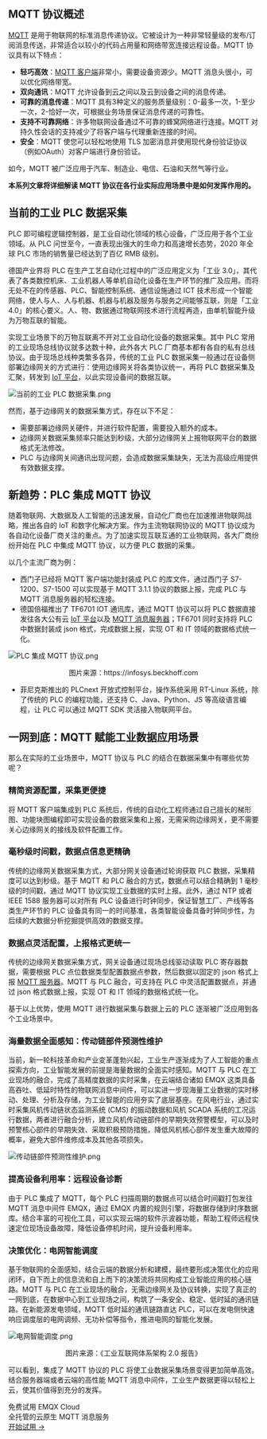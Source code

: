 ## MQTT 协议概述

[MQTT](https://www.emqx.com/zh/mqtt) 是用于物联网的标准消息传递协议。它被设计为一种非常轻量级的发布/订阅消息传送，非常适合以较小的代码占用量和网络带宽连接远程设备。MQTT 协议具有以下特点：

- **轻巧高效**：[MQTT 客户端](https://www.emqx.com/zh/blog/introduction-to-the-commonly-used-mqtt-client-library)非常小，需要设备资源少。MQTT 消息头很小，可以优化网络带宽。
- **双向通讯**：MQTT 允许设备到云之间以及云到设备之间的消息传递。
- **可靠的消息传递**：MQTT 具有3种定义的服务质量级别：0-最多一次，1-至少一次，2-恰好一次，可根据业务场景保证消息传递的可靠性。
- **支持不可靠网络**：许多物联网设备通过不可靠的蜂窝网络进行连接。MQTT 对持久性会话的支持减少了将客户端与代理重新连接的时间。
- **安全**：MQTT 使您可以轻松地使用 TLS 加密消息并使用现代身份验证协议（例如OAuth）对客户端进行身份验证。

如今，MQTT 被广泛应用于汽车、制造业、电信、石油和天然气等行业。

**本系列文章将详细解读 MQTT 协议在各行业实际应用场景中是如何发挥作用的。**



## 当前的工业 PLC 数据采集

PLC 即可编程逻辑控制器，是工业自动化领域的核心设备，广泛应用于各个工业领域。从 PLC 问世至今，一直表现出强大的生命力和高速增长态势，2020 年全球 PLC 市场的销售量已经达到了百亿 RMB 级别。

德国产业界将 PLC 在生产工艺自动化过程中的广泛应用定义为「工业 3.0」，其代表了各类数控机床、工业机器人等单机自动化设备在生产环节的推广及应用。而将无处不在的传感器、PLC、智能控制系统、通信设施通过 ICT 技术形成一个智能网络，使人与人、人与机器、机器与机器及服务与服务之间能够互联，则是「工业 4.0」的核心要义。人、物、数据通过物联网技术进行流程再造，由单机智能升级为万物互联的智能。

实现工业场景下的万物互联离不开对工业自动化设备的数据采集。其中 PLC 常用的工业现场总线协议就多达数十种，此外各大 PLC 厂商基本都有各自的私有总线协议。由于现场总线种类繁多各异，传统的工业 PLC 数据采集一般通过在设备侧部署边缘网关的方式进行：使用边缘网关将各类协议统一，再将 PLC 数据采集及汇聚，转发到 [IoT 平台](https://www.emqx.com/zh/cloud)，以此实现设备间的数据互联。

![当前的工业 PLC 数据采集.png](https://assets.emqx.com/images/5743299c8fe6d5f6bc1a6415a2742cb7.png)

然而，基于边缘网关的数据采集方式，存在以下不足：

- 需要部署边缘网关硬件，并进行软件配置，需要投入额外的成本。
- 边缘网关数据采集频率只能达到秒级，大部分边缘网关上报物联网平台的数据格式无法修改。
- PLC 与边缘网关间通讯出现问题，会造成数据采集缺失，无法为高级应用提供有效数据支撑。



## 新趋势：PLC 集成 MQTT 协议

随着物联网、大数据及人工智能的迅速发展，自动化厂商也在加速推进物联网战略，推出各自的 IoT 和数字化解决方案。作为主流物联网协议的 MQTT 协议成为各自动化设备厂商关注的重点。为了加速实现互联互通的工业物联网，各大厂商纷纷开始在 PLC 中集成 MQTT 协议，以方便 PLC 数据的采集。

以几个主流厂商为例：

- 西门子已经将 MQTT 客户端功能封装成 PLC 的库文件，通过西门子 S7-1200、S7-1500 可以实现基于 MQTT 3.1.1 协议的数据上报，完成 PLC 与 MQTT 消息服务器的轻松连接。
- 德国倍福推出了 TF6701 IOT 通讯库，通过 MQTT 协议可以将 PLC 数据直接发往各大公有云 [IoT 平台](https://www.emqx.com/zh/cloud)以及 [MQTT 消息服务器](https://www.emqx.io/zh)；TF6701 同时支持将 PLC 中数据封装成 json 格式，完成数据上报，实现 OT 和 IT 领域的数据格式统一化。

![PLC 集成 MQTT 协议.png](https://assets.emqx.com/images/1b5bb1ab1b62682f468f8e7c6c477095.png)

<center>图片来源：https://infosys.beckhoff.com </center>

- 菲尼克斯推出的 PLCnext 开放式控制平台，操作系统采用 RT-Linux 系统，除了传统的 PLC 的编程功能，还支持 C、Java、Python、JS 等高级语言编程，让 PLC 可以通过 MQTT SDK 灵活接入物联网平台。



## 一网到底：MQTT 赋能工业数据应用场景

那么在实际的工业场景中，MQTT 协议与 PLC 的结合在数据采集中有哪些优势呢？

### 精简资源配置，采集更便捷

将 MQTT 客户端集成到 PLC 系统后，传统的自动化工程师通过自己擅长的梯形图、功能块图编程即可实现设备的数据采集和上报，无需采购边缘网关，更不需要关心边缘网关的接线及软件配置工作。

### 毫秒级时间戳，数据点信息更精确

传统的边缘网关数据采集方式，大部分网关设备通过轮询获取 PLC 数据，采集精度可以达到秒级。基于 MQTT 和 PLC 融合的方式，数据点可以结合精确到 1 毫秒级的时间戳，通过 MQTT 协议实现工业数据的实时上报。此外，通过 NTP 或者 IEEE 1588 服务器可以对所有 PLC 设备进行时钟同步，保证智慧工厂、产线等各类生产环节的 PLC 设备具有同一的时间基准，各类智能设备具备时钟同步性，为后续的大数据分析挖掘提供高效的数据支撑。

### 数据点灵活配置，上报格式更统一

传统的边缘网关数据采集方式，网关设备通过现场总线驱动读取 PLC 寄存器数据，需要根据 PLC 点位数据类型配置数据点参数，然后数据以固定的 json 格式上报 [MQTT 服务器](https://www.emqx.io/zh)。MQTT 与 PLC 融合，可支持在 PLC 中灵活配置数据点，并通过 json 格式数据上报，实现 OT 和 IT 领域的数据格式统一化。

基于以上优势，使用 MQTT 进行数据采集与数据上云的 PLC 逐渐被广泛应用到各个工业场景中。

### 海量数据全面感知：传动链部件预测性维护

当前，新一轮科技革命和产业变革蓬勃兴起，工业生产逐渐成为了人工智能的重点探索方向，工业智能发展的前提是海量数据的全面实时感知。MQTT 与 PLC 在工业现场的融合，完成了高精度数据的实时采集，在云端结合诸如 EMQX 这类具备高吞吐、低延时特性的物联网消息中间件，可以实进一步现海量工业数据的实时移动、处理、分析及存储，为工业智能的应用夯实了底层基座。在风电行业，通过实时采集风机传动链状态监测系统 (CMS) 的振动数据和风机 SCADA 系统的工况运行数据，两者进行融合分析，建立风机传动链部件的早期失效预警模型，可以及时预警核心部件的早期失效、采取积极预防措施，降低风机核心部件发生重大故障的概率，避免大部件维修成本及其他各项损失。

![传动链部件预测性维护.png](https://assets.emqx.com/images/f4f83c48ccaab49cb8de1083c9c4d8c4.png)

### 提高设备利用率：远程设备诊断

由于 PLC 集成了 MQTT，每个 PLC 扫描周期的数据点可以结合时间戳打包发往 MQTT 消息中间件 EMQX，通过 EMQX 内置的规则引擎，将数据存储到时序数据库。结合丰富的可视化工具，可以实现云端的软件示波器功能，帮助工程师远程快速定位现场设备故障，降低设备停机时间，提升设备利用率。

### 决策优化：电网智能调度

基于物联网的全面感知，结合云端的数据分析和建模，最终要形成决策优化的应用闭环，自下而上的信息流和自上而下的决策流将共同构成工业智能应用的核心链路。MQTT 与 PLC 在工业现场的融合，无需边缘网关及协议转换，实现了真正的一网到底，在数据中心到工业现场之间，构筑了一条安全、稳定、低时延的通讯链路。在新能源发电领域，MQTT 低时延的通讯链路直达 PLC，可以在发电侧快速响应调度层的电网调频、无功补偿等指令，推进电网的智能化发展。

![电网智能调度.png](https://assets.emqx.com/images/b5d8ef4bf4b2ff557459834f299a64e6.png)

<center>图片来源：《工业互联网体系架构 2.0 报告》</center>

可以看到，集成了 MQTT 协议的 PLC 将使工业数据采集场景变得更加简单高效。结合服务器端或者云端的高性能 MQTT 消息中间件，工业生产数据更得以轻松上云，使其价值得到充分的发挥。


<section class="promotion">
    <div>
        免费试用 EMQX Cloud
        <div class="is-size-14 is-text-normal has-text-weight-normal">全托管的云原生 MQTT 消息服务</div>
    </div>
    <a href="https://accounts-zh.emqx.com/signup?continue=https://cloud.emqx.com/console/deployments/0?oper=new" class="button is-gradient px-5">开始试用 →</a >
</section>
